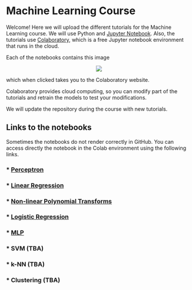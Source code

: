 # Machine Learning Course

Welcome! Here we will upload the different tutorials for the Machine Learning course. 
We will use Python and [Jupyter Notebook](https://jupyter.org/). Also, the tutorials use [Colaboratory](https://colab.research.google.com/notebooks/welcome.ipynb), which is a free Jupyter notebook environment that runs in the cloud. 

Each of the notebooks contains this image

<p align="center">
<img src ="https://camo.githubusercontent.com/52feade06f2fecbf006889a904d221e6a730c194/68747470733a2f2f636f6c61622e72657365617263682e676f6f676c652e636f6d2f6173736574732f636f6c61622d62616467652e737667" />
</p>

which when clicked takes you to the Colaboratory website. 

Colaboratory provides cloud computing, so you can modify part of the tutorials and retrain the models to test your modifications. 

We will update the repository during the course with new tutorials.

## Links to the notebooks
Sometimes the notebooks do not render correctly in GitHub. You can access directly the notebook in the Colab environment using the following links.

### * [Perceptron](https://colab.research.google.com/github/MatchLab-Imperial/machine-learning-course/blob/main/ML_Perceptron_learning_algorithm.ipynb)

###  * [Linear Regression](https://colab.research.google.com/github/MatchLab-Imperial/machine-learning-course/blob/main/ML_Linear_Regression.ipynb)

###  * [Non-linear Polynomial Transforms](https://colab.research.google.com/github/MatchLab-Imperial/machine-learning-course/blob/main/ML_non_linear_predictors.ipynb)
  
### * [Logistic Regression](https://colab.research.google.com/github/MatchLab-Imperial/machine-learning-course/blob/main/ML_Logistic_Regression_.ipynb)

### * [MLP](https://colab.research.google.com/github/MatchLab-Imperial/machine-learning-course/blob/main/ML_MLP.ipynb)
  
### * SVM (TBA)
  
### * k-NN (TBA)
  
### * Clustering (TBA)
